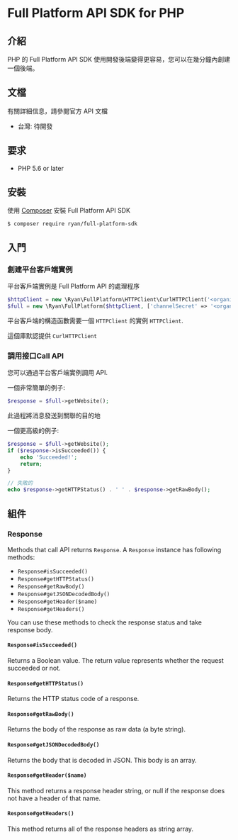 # Full Platform API SDK for PHP

<!-- [![Build Status](https://github.com/line/full-platform-sdk-php/actions/workflows/php-checks.yml/badge.svg?branch=master)](https://github.com/line/full-platform-sdk-php/actions) -->


## 介紹

PHP 的 Full Platform API SDK 使用開發後端變得更容易，您可以在幾分鐘內創建一個後端。


## 文檔

有關詳細信息，請參閱官方 API 文檔

- 台灣: 待開發


## 要求

- PHP 5.6 or later


## 安裝

使用 [Composer](https://getcomposer.org/) 安裝 Full Platform API SDK

```
$ composer require ryan/full-platform-sdk
```

## 入門

### 創建平台客戶端實例

平台客戶端實例是 Full Platform API 的處理程序

```php
$httpClient = new \Ryan\FullPlatform\HTTPClient\CurlHTTPClient('<organization api key>');
$full = new \Ryan\FullPlatform($httpClient, ['channelSecret' => '<organization api key>']);
```

平台客戶端的構造函數需要一個 `HTTPClient` 的實例 `HTTPClient`.

這個庫默認提供 `CurlHTTPClient`

### 調用接口Call API

您可以通過平台客戶端實例調用 API.

一個非常簡單的例子:

```php
$response = $full->getWebsite();
```

此過程將消息發送到關聯的目的地

一個更高級的例子:

```php
$response = $full->getWebsite();
if ($response->isSucceeded()) {
    echo 'Succeeded!';
    return;
}

// 失敗的
echo $response->getHTTPStatus() . ' ' . $response->getRawBody();
```

## 組件

### Response

Methods that call API returns `Response`. A `Response` instance has following methods:

- `Response#isSucceeded()`
- `Response#getHTTPStatus()`
- `Response#getRawBody()`
- `Response#getJSONDecodedBody()`
- `Response#getHeader($name)`
- `Response#getHeaders()`

You can use these methods to check the response status and take response body.

#### `Response#isSucceeded()`

Returns a Boolean value. The return value represents whether the request succeeded or not.

#### `Response#getHTTPStatus()`

Returns the HTTP status code of a response.

#### `Response#getRawBody()`

Returns the body of the response as raw data (a byte string).

#### `Response#getJSONDecodedBody()`

Returns the body that is decoded in JSON. This body is an array.

#### `Response#getHeader($name)`

This method returns a response header string, or null if the response does not have a header of that name.

#### `Response#getHeaders()`

This method returns all of the response headers as string array.

<!-- ### Laravel Support
Easy to use from Laravel.
After installed, add `FULL-PLATFORM_CHANNEL_ACCESS_TOKEN` and `FULL-PLATFORM_CHANNEL_SECRET` to `.env`

```
FULL-PLATFORM_CHANNEL_ACCESS_TOKEN=<Channel Access Token>
FULL-PLATFORM_CHANNEL_SECRET=<Channel Secret>
```

then you can use `FullPlatform` facade like following.

```
$profile = \FullPlatform::getProfile($userId);
``` -->
